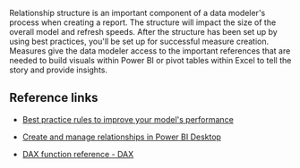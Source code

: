 Relationship structure is an important component of a data modeler's process when creating a report. The structure will impact the size of the overall model and refresh speeds. After the structure has been set up by using best practices, you'll be set up for successful measure creation. Measures give the data modeler access to the important references that are needed to build visuals within Power BI or pivot tables within Excel to tell the story and provide insights.

## Reference links

- [Best practice rules to improve your model's performance](/exchange/performance-best-practices)

- [Create and manage relationships in Power BI Desktop](/power-bi/transform-model/desktop-create-and-manage-relationships/?azure-portal=true)

- [DAX function reference - DAX](/dax/dax-function-reference/?azure-portal=true)
